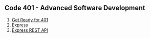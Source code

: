 ## Code 401 - Advanced Software Development
1. [Get Ready for 401](https://emranaloul.github.io/reading-notes/401/401-class01)
1. [Express](https://emranaloul.github.io/reading-notes/401/401-class02)
1. [Express REST API](https://emranaloul.github.io/reading-notes/401/401-class03)